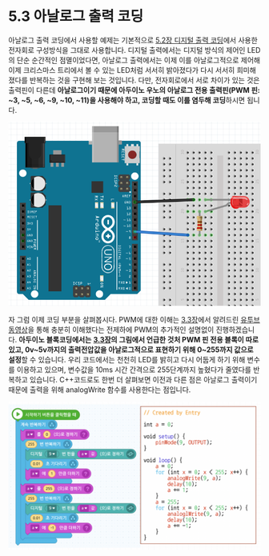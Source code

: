 # 5.3 아날로그 출력 코딩

아날로그 출력 코딩에서 사용할 예제는 기본적으로 [5.2장 디지털 출력 코딩](digital_input.md)에서 사용한 전자회로 구성방식을 그대로 사용합니다. 디지털 출력에서는 디지털 방식의 제어인 LED의 단순 순간적인 점멸이었다면, 아날로그 출력에서는 이제 이를 아날로그적으로 제어해 이제 크리스마스 트리에서 볼 수 있는 LED처럼 서서히 밝아졌다가 다시 서서히 희미해졌다를 반복하는 것을 구현해 보는 것입니다. 다만, 전자회로에서 서로 차이가 있는 것은 출력핀이 다른데 **아날로그이기 때문에 아두이노 우노의 아날로그 전용 출력핀\(PWM 핀: ~3, ~5, ~6, ~9, ~10, ~11\)을 사용해야 하고, 코딩할 때도 이를 염두해 코딩**하시면 됩니다.

![](../.gitbook/assets/image%20%2827%29.png)

자 그럼 이제 코딩 부분을 살펴봅시다. PWM에 대한 이해는 [3.3장](../coding_start/4.1.md#analog-output)에서 알려드린 [유투브 동영상](https://www.youtube.com/watch?v=yhpk4V9w-ZM)을 통해 충분히 이해했다는 전제하에 PWM의 추가적인 설명없이 진행하겠습니다. **아두이노 블록코딩에서는** [**3.3장**](../coding_start/4.1.md#analog-output)**의 그림에서 언급한 것처 PWM 핀 전용 블록이 따로 있고, 0v~5v까지의 출력전압값을 아날로그적으로 표현하기 위해 0~255까지 값으로 설정**할 수 있습니다. 우리 코드에서는 천천히 LED를 밝히고 다시 어둡게 하기 위해 변수를 이용하고 있으며, 변수값을 10ms 시간 간격으로 255단계까지 높혔다가 줄였다를 반복하고 있습니다. C++코드로도 한번 더 살펴보면 이전과 다른 점은 아날로그 출력이기 때문에 출력을 위해 analogWrite 함수를 사용한다는 점입니다.

![](../.gitbook/assets/image%20%2837%29.png)

